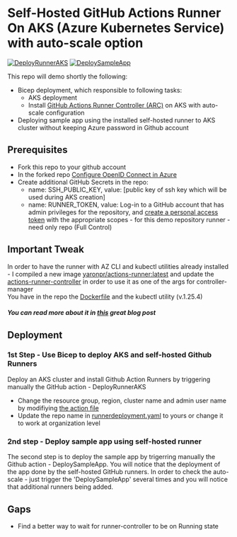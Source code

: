 # Self-Hosted GitHub Actions Runner On AKS (Azure Kubernetes Service) with auto-scale option
[![DeployRunnerAKS](https://github.com/yaronpri/GithubRunnerOnAKS/actions/workflows/deployIaC.yaml/badge.svg)](https://github.com/yaronpri/GithubRunnerOnAKS/actions/workflows/deployIaC.yaml)
[![DeploySampleApp](https://github.com/yaronpri/GithubRunnerOnAKS/actions/workflows/deployApp.yaml/badge.svg)](https://github.com/yaronpri/GithubRunnerOnAKS/actions/workflows/deployApp.yaml)

This repo will demo shortly the following:
- Bicep deployment, which responsible to following tasks:
  - AKS deployment
  - Install [GitHub Actions Runner Controller (ARC)](https://github.com/actions-runner-controller/actions-runner-controller/blob/master/docs/detailed-docs.md) on AKS with auto-scale configuration
- Deploying sample app using the installed self-hosted runner to AKS cluster without keeping Azure password in Github account

## Prerequisites
- Fork this repo to your github account
- In the forked repo [Configure OpenID Connect in Azure](https://learn.microsoft.com/en-us/azure/developer/github/connect-from-azure?tabs=azure-portal%2Clinux)
- Create additional GitHub Secrets in the repo: 
  - name: SSH_PUBLIC_KEY, value: [public key of ssh key which will be used during AKS creation]
  - name: RUNNER_TOKEN, value: Log-in to a GitHub account that has admin privileges for the repository, and [create a personal access token](https://github.com/settings/tokens/new) with the appropriate scopes - for this demo repository runner - need only repo (Full Control)


## Important Tweak 
In order to have the runner with AZ CLI and kubectl utilities already installed - I compiled a new image [yaronpr/actions-runner:latest](https://hub.docker.com/r/yaronpr/actions-runner) and update the [actions-runner-controller](runner/actions-runner-controller.yaml) in order to use it as one of the args for controller-manager 
<br>You have in the repo the [Dockerfile](Dockerfile) and the kubectl utility (v.1.25.4)

##### You can read more about it in [this](https://freshbrewed.science/2021/12/01/gh-actions.html) great blog post

## Deployment
### 1st Step - Use Bicep to deploy AKS and self-hosted Github Runners 
Deploy an AKS cluster and install Github Action Runners by triggering manually the GitHub action - DeployRunnerAKS 
- Change the resource group, region, cluster name and admin user name by modifiying [the action file](.github/workflows/deployIaC.yaml)
- Update the repo name in [runnerdeployment.yaml](runner/runnerdeployment.yaml) to yours or change it to work at organization level

### 2nd step - Deploy sample app using self-hosted runner 
The second step is to deploy the sample app by trigerring manually the Github action - DeploySampleApp.
You will notice that the deployment of the app done by the self-hosted GitHub runners.
In order to check the auto-scale - just trigger the 'DeploySampleApp' several times and you will notice that additional runners being added.

## Gaps
- Find a better way to wait for runner-controller to be on Running state
